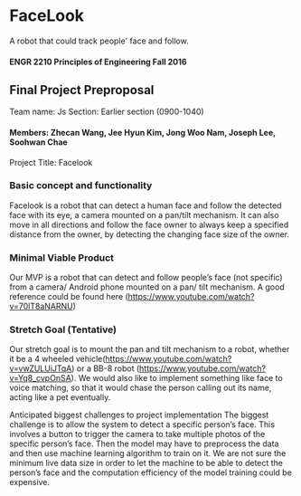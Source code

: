 # FaceLook
A robot that could track people' face and follow.

#### ENGR 2210 Principles of Engineering 							Fall 2016


## Final Project Preproposal

Team name: Js
Section: Earlier section (0900-1040)
#### Members: Zhecan Wang, Jee Hyun Kim, Jong Woo Nam, Joseph Lee, Soohwan Chae

Project Title: Facelook 

### Basic concept and functionality
Facelook is a robot that can detect a human face and follow the detected face with its eye, a camera mounted on a pan/tilt mechanism. It can also move in all directions and follow the face owner to always keep a specified distance from the owner, by detecting the changing face size of the owner.

### Minimal Viable Product 
Our MVP is a robot that can detect and follow people’s face (not specific) from a camera/ Android phone mounted on a pan/ tilt mechanism. A good reference could be found here (https://www.youtube.com/watch?v=70lT8aNARNU)

### Stretch Goal (Tentative)
Our stretch goal is to mount the pan and tilt mechanism to a robot, whether it be a 4 wheeled vehicle(https://www.youtube.com/watch?v=vwZULUiJTqA) or a BB-8 robot (https://www.youtube.com/watch?v=Yq8_cvpOnSA). We would also like to implement something like face to voice matching, so that it would chase the person calling out its name, acting like a pet eventually. 

Anticipated biggest challenges to project implementation
The biggest challenge is to allow the system to detect a specific person’s face. This involves a button to trigger the camera to take multiple photos of the specific person’s face. Then the model may have to preprocess the data and then use machine learning algorithm to train on it. We are not sure the minimum live data size in order to let the machine to be able to detect the person’s face and the computation efficiency of the model training could be expensive.

